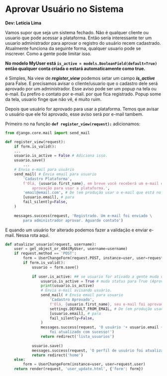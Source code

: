 # **Aprovar Usuário no Sistema**

**Dev: Letícia Lima** 
    
Vamos supor que seja um sistema fechado. Não é qualquer cliente ou usuario que pode acessar a plataforma. Então seria interessante ter um usuario administrador para aprovar o registro do usuário recem cadastrado. Atualmente funciona da seguinte forma, qualquer usuario pode se inscrever. Como a gente pode limitar isso.

**No modelo MyUser está `is_active = models.BooleanField(default=True)` então qualquer conta criada o estará automaticamente como true.** 

é Simples, Na view de ***register_view*** podemos setar um campo ***is_active*** para False. E precisamos avisar o cliente/usuario que o cadastro dele será aprovado por um administrador. Esse aviso pode ser um popup na tela ou e-mail. Eu prefiro o contato por e-mail. por que fica registrado. Popup some da tela, usuario finge que não vê, é muito ruim. 

Depois que usuário for aprovado para usar a plataforma. Temos que avisar o usuário que ele foi aprovado, esse aviso será por e-mail tambem.

Primeiro no na função **`def register_view(request):`** adicionamos:

```python
from django.core.mail import send_mail

def register_view(request):
    if form.is_valid():
    ...
    usuario.is_active = False # Adiciona isso.
    usuario.save() 
        ...
    # Envia e-mail para usuário
    send_mail( # Envia email para usuario
        'Cadastro Plataforma',
        f'Olá, {usuario.first_name}, em breve você receberá um e-mail de \
            aprovação para usar a plataforma.',
        'email@email.com', # De (em produção usar o e-mail que está no settings)
        [usuario.email], # para
        fail_silently=False,
    )
    
    messages.success(request, 'Registrado. Um e-mail foi enviado \
        para administrador aprovar. Aguarde contato')
```

E quando um usuário for alterado podemos fazer a validação e enviar e-mail. Nessa rota aqui.

```python
def atualizar_usuario(request, username):
    user = get_object_or_404(MyUser, username=username)
    if request.method == 'POST':
        form = UserChangeForm(request.POST, instance=user, user=request.user)
        if form.is_valid():
            usuario = form.save()
                
            if user.is_active: ## se usuario for ativado a gente muda o status para True e envia e-mail
                usuario.is_active = True # muda status para True (Aprovado)
                print(usuario.is_active)
                # Envia e-mail avisando usuário.
                send_mail( # Envia email para usuario
                    'Cadastro Aprovado',
                    f'Olá, {usuario.first_name}, seu e-mail foi aprovado na plataforma.',
                    settings.DEFAULT_FROM_EMAIL, # De (em produção usar o e-mail que está no settings)
                    [usuario.email], # para
                    fail_silently=False,
                )
                messages.success(request, 'O usuário '+ usuario.email +'\
                    foi atualizado com sucesso!')
                return redirect('lista_usuarios')
            
            usuario.save()   
            messages.success(request, 'O perfil de usuário foi atualizado com sucesso!')
            return redirect('home')
    else:
        form = UserChangeForm(instance=user, user=request.user)
    return render(request, 'user_update.html', {'form': form})
```